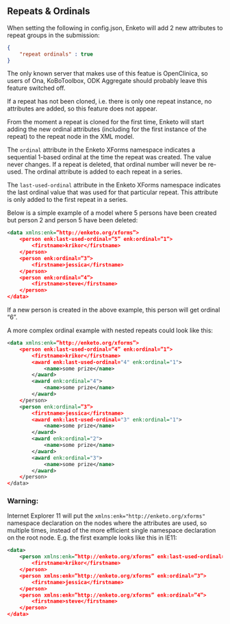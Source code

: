 ## Repeats & Ordinals


When setting the following in config.json, Enketo will add 2 new attributes to repeat groups in the submission:

```json
{
    "repeat ordinals" : true
}
```

The only known server that makes use of this featue is OpenClinica, so users of Ona, KoBoToolbox, ODK Aggregate should probably leave this feature switched off.

If a repeat has not been cloned, i.e. there is only one repeat instance, no attributes are added, so this feature does not appear.

From the moment a repeat is cloned for the first time, Enketo will start adding the new ordinal attributes (including for the first instance of the repeat) to the repeat node in the XML model.

The `ordinal` attribute in the Enketo XForms namespace indicates a sequential 1-based ordinal at the time the repeat was created. The value never changes. If a repeat is deleted, that ordinal number will never be re-used. The ordinal attribute is added to each repeat in a series.

The `last-used-ordinal` attribute in the Enketo XForms namespace indicates the last ordinal value that was used for that particular repeat. This attribute is only added to the first repeat in a series.

Below is a simple example of a model where 5 persons have been created but person 2 and person 5 have been deleted:

```xml
<data xmlns:enk=”http://enketo.org/xforms”>
	<person enk:last-used-ordinal=”5” enk:ordinal=”1”>
    	<firstname>krikor</firstname>
	</person>
	<person enk:ordinal=”3”>
        <firstname>jessica</firstname>
	</person>
	<person enk:ordinal=”4”>
        <firstname>steve</firstname>
	</person>
</data>
```

If a new person is created in the above example, this person will get ordinal “6”.

A more complex ordinal example with nested repeats could look like this:

```xml
<data xmlns:enk=”http://enketo.org/xforms”>
	<person enk:last-used-ordinal=”4” enk:ordinal=”1”>
    	<firstname>krikor</firstname>
    	<award enk:last-used-ordinal="4" enk:ordinal="1">
    		<name>some prize</name>
    	</award>
    	<award enk:ordinal="4">
    		<name>some prize</name>
    	</award>
	</person>
	<person enk:ordinal=”3”>
        <firstname>jessica</firstname>
        <award enk:last-used-ordinal="3" enk:ordinal="1">
    		<name>some prize</name>
    	</award>
    	<award enk:ordinal="2">
    		<name>some prize</name>
    	</award>
    	<award enk:ordinal="3">
    		<name>some prize</name>
    	</award>
	</person>
</data>

```

### Warning:

Internet Explorer 11 will put the `xmlns:enk="http://enketo.org/xforms"` namespace declaration on the nodes where the attributes are used, so multiple times, instead of the more efficient single namespace declaration on the root node. E.g. the first example looks like this in IE11:

```xml
<data>
	<person xmlns:enk=”http://enketo.org/xforms” enk:last-used-ordinal=”5” enk:ordinal=”1”>
    	<firstname>krikor</firstname>
	</person>
	<person xmlns:enk=”http://enketo.org/xforms” enk:ordinal=”3”>
        <firstname>jessica</firstname>
	</person>
	<person xmlns:enk=”http://enketo.org/xforms” enk:ordinal=”4”>
        <firstname>steve</firstname>
	</person>
</data>
```
